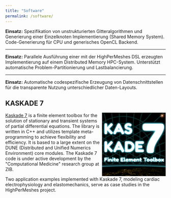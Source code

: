 ```yaml
---
title: "Software"
permalink: /software/
---
```



<html>
<div class="github-card" data-github="HighPerMeshes/highpermeshes-dsl" data-height="" data-width="100%" data-theme="default" target="blank"></div>
<script src="//cdn.jsdelivr.net/github-cards/latest/widget.js"></script>
</html>

**Einsatz:** Spezifikation von unstrukturierten Gitteralgorithmen und Generierung einer Einzelknoten Implementierung (Shared Memory System). Code-Generierung für CPU und generisches OpenCL Backend.

---

<html>
<div class="github-card" data-github="HighPerMeshes/highpermeshes-drts-gaspi" data-height="" data-width="100%" data-theme="default" target="blank"></div>
<script src="//cdn.jsdelivr.net/github-cards/latest/widget.js"></script>
</html>

**Einsatz:** Parallele Ausführung einer mit der HighPerMeshes DSL erzeugten Implementierung auf einem Distributed Memory HPC-System. Unterstützt automatische Problem-Partitionierung und Lastbalancierung.

---

<html>
<div class="github-card" data-github="flwende/code_transformation" data-height="" data-width="100%" data-theme="default" target="blank"></div>
<script src="//cdn.jsdelivr.net/github-cards/latest/widget.js"></script>
</html>

**Einsatz:** Automatische codespezifische Erzeugung von Datenschnittstellen für die transparente Nutzung unterschiedlicher Daten-Layouts.

## KASKADE 7 ##

<picture>
<img src="/assets/images/Logo-Kaskade7.png" width="200" style="float:right;" title="KASKADE 7 Logo">
</picture>

[Kaskade 7](http://www.zib.de/projects/kaskade7-finite-element-toolbox) is a finite element toolbox for the solution of stationary and transient systems of partial differential equations. The library is written in C++ and utilizes template meta-programming to achieve flexibility and efficiency. It is based to a large extent on the DUNE (Distributed and Unified Numerics Environment) core modules. The Kaskade 7 code is under active development by the "Computational Medicine" research group at ZIB.

Two application examples implemented with Kaskade 7, modeling cardiac electrophysiology and elastomechanics, serve as case studies in the HighPerMeshes project.
